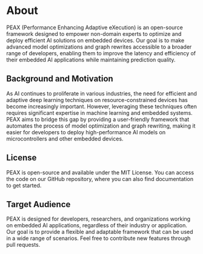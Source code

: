 # About

PEAX (Performance Enhancing Adaptive eXecution) is an open-source framework designed to empower non-domain experts to optimize and deploy efficient AI solutions on embedded devices.
Our goal is to make advanced model optimizations and graph rewrites accessible to a broader range of developers, enabling them to improve the latency and efficiency of their embedded AI applications while maintaining prediction quality.

## Background and Motivation

As AI continues to proliferate in various industries, the need for efficient and adaptive deep learning techniques on resource-constrained devices has become increasingly important.
However, leveraging these techniques often requires significant expertise in machine learning and embedded systems.
PEAX aims to bridge this gap by providing a user-friendly framework that automates the process of model optimization and graph rewriting, making it easier for developers to deploy high-performance AI models on microcontrollers and other embedded devices.

## License

PEAX is open-source and available under the MIT License.
You can access the code on our GitHub repository, where you can also find documentation to get started.

## Target Audience

PEAX is designed for developers, researchers, and organizations working on embedded AI applications, regardless of their industry or application.
Our goal is to provide a flexible and adaptable framework that can be used in a wide range of scenarios.
Feel free to contribute new features through pull requests.